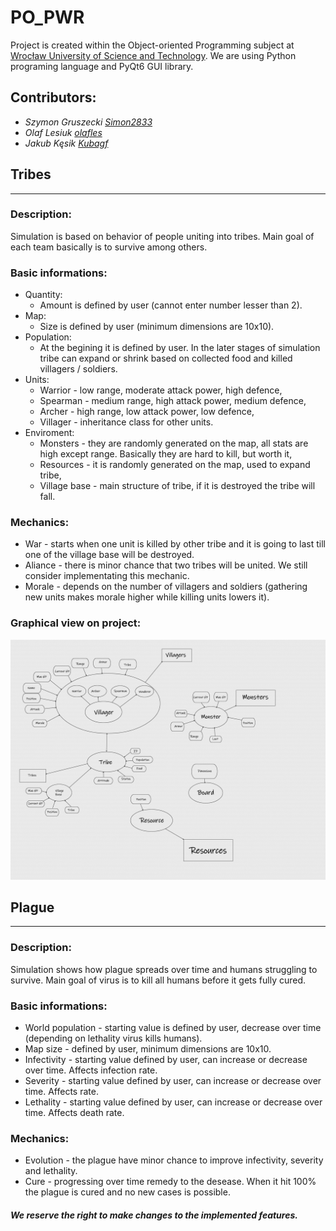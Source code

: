 # PO_PWR
Project is created within the Object-oriented Programming subject at [Wrocław University of Science and Technology](https://pwr.edu.pl/). We are using Python programing language and PyQt6 GUI library.
## Contributors:
- *Szymon Gruszecki [Simon2833](https://github.com/Simon2833)*
- *Olaf Lesiuk [olafles](https://github.com/olafles)*
- *Jakub Kęsik [Kubagf](https://github.com/Kubagf)*
## Tribes
---
### Description:
Simulation is based on behavior of people uniting into tribes. Main goal of each team basically is to survive among others.
### Basic informations:
- Quantity:
     - Amount is defined by user (cannot enter number lesser than 2).
- Map:
    - Size is defined by user (minimum dimensions are 10x10).
- Population:
    - At the begining it is defined by user. In the later stages of simulation tribe can expand or shrink based on collected food and killed villagers / soldiers.
- Units:
    - Warrior - low range, moderate attack power, high defence,
    - Spearman - medium range, high attack power, medium defence,
    - Archer - high range, low attack power, low defence,
    - Villager - inheritance class for other units.
- Enviroment:
    - Monsters - they are randomly generated on the map, all stats are high except range. Basically they are hard to kill, but worth it,
    - Resources - it is randomly generated on the map, used to expand tribe,
    - Village base - main structure of tribe, if it is destroyed the tribe will fall.
### Mechanics:
- War - starts when one unit is killed by other tribe and it is going to last till one of the village base will be destroyed.
- Aliance - there is minor chance that two tribes will be united. We still consider implementating this mechanic.
- Morale - depends on the number of villagers and soldiers (gathering new units makes morale higher while killing units lowers it).
### Graphical view on project:
![Project scheme](/Schematic.png)
## Plague
---
### Description:
Simulation shows how plague spreads over time and humans struggling to survive. Main goal of virus is to kill all humans before it gets fully cured.
### Basic informations:
- World population - starting value is defined by user, decrease over time (depending on lethality virus kills humans).
- Map size - defined by user, minimum dimensions are 10x10.
- Infectivity - starting value defined by user, can increase or decrease over time. Affects infection rate.
- Severity - starting value defined by user, can increase or decrease over time. Affects  rate.
- Lethality - starting value defined by user, can increase or decrease over time. Affects death rate.
### Mechanics:
- Evolution - the plague have minor chance to improve infectivity, severity and lethality.
- Cure - progressing over time remedy to the desease. When it hit 100% the plague is cured and no new cases is possible.
##### *We reserve the right to make changes to the implemented features.*